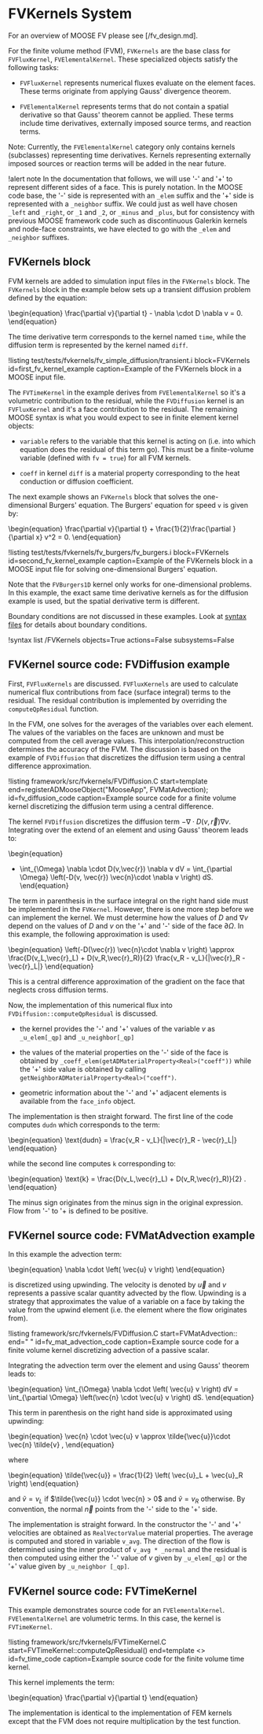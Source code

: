 # FVKernels System

For an overview of MOOSE FV please see [/fv_design.md].

For the finite volume method (FVM), `FVKernels` are the base class for `FVFluxKernel`, `FVElementalKernel`. These specialized objects satisfy the following tasks:

* `FVFluxKernel` represents numerical fluxes evaluate on the element faces.
  These terms originate from applying Gauss' divergence theorem.

* `FVElementalKernel` represents terms that do not contain a spatial
  derivative so that Gauss' theorem cannot be applied. These terms include
  time derivatives, externally imposed source terms, and reaction terms.

Note: Currently, the `FVElementalKernel` category only contains kernels
(subclasses) representing time derivatives. Kernels representing externally
imposed sources or reaction terms will be added in the near future.

!alert note
In the documentation that follows, we will use '-' and '+' to represent
different sides of a face. This is purely notation. In the MOOSE code base, the
'-' side is represented with an `_elem` suffix and the '+' side is represented
with a `_neighbor` suffix. We could just as well have chosen `_left` and
`_right`, or `_1` and `_2`, or `_minus` and `_plus`, but for consistency with previous MOOSE framework
code such as discontinuous Galerkin kernels and node-face constraints, we have
elected to go with the `_elem` and `_neighbor` suffixes.

## FVKernels block

FVM kernels are added to simulation input files in the `FVKernels` block.  The
`FVKernels` block in the example below sets up a transient diffusion problem
defined by the equation:

\begin{equation}
  \frac{\partial v}{\partial t} - \nabla \cdot D \nabla v = 0.
\end{equation}

The time derivative term corresponds to the kernel named `time`, while
the diffusion term is represented by the kernel named `diff`.

!listing test/tests/fvkernels/fv_simple_diffusion/transient.i
         block=FVKernels
         id=first_fv_kernel_example
         caption=Example of the FVKernels block in a MOOSE input file.

The `FVTimeKernel` in the example derives from `FVElementalKernel` so it's a
volumetric contribution to the residual, while the `FVDiffusion` kernel is an
`FVFluxKernel` and it's a face contribution to the residual. The remaining
MOOSE syntax is what you would expect to see in finite element kernel objects:

* `variable` refers to the variable that this kernel is acting on (i.e. into
  which equation does the residual of this term go).  This must be a
  finite-volume variable (defined with `fv = true`) for all FVM kernels.

* `coeff` in kernel `diff` is a material property corresponding to the heat conduction or diffusion coefficient.

The next example shows an `FVKernels` block that solves the one-dimensional
Burgers' equation. The Burgers' equation for speed `v` is given by:

\begin{equation}
  \frac{\partial v}{\partial t} + \frac{1}{2}\frac{\partial }{\partial x} v^2 = 0.
\end{equation}

!listing test/tests/fvkernels/fv_burgers/fv_burgers.i
         block=FVKernels
         id=second_fv_kernel_example
         caption=Example of the FVKernels block in a MOOSE input file for solving one-dimensional Burgers' equation.

Note that the `FVBurgers1D` kernel only works for one-dimensional problems. In
this example, the exact same time derivative kernels as for the diffusion
example is used, but the spatial derivative term is different.

Boundary conditions are not discussed in these examples. Look at
[syntax files](syntax/FVBCs/index.md) for details about boundary conditions.

!syntax list /FVKernels objects=True actions=False subsystems=False

## FVKernel source code: FVDiffusion example

First, `FVFluxKernels` are discussed.  `FVFluxKernels` are used to calculate
numerical flux contributions from face (surface integral) terms to the
residual. The residual contribution is implemented by overriding the
`computeQpResidual` function.

In the FVM, one solves for the averages of the variables over each element.
The values of the variables on the faces are unknown and must be computed
from the cell average values. This interpolation/reconstruction determines the accuracy
of the FVM.
The discussion is based on the example of `FVDiffusion` that discretizes the diffusion term using a central difference approximation.

!listing framework/src/fvkernels/FVDiffusion.C
         start=template
         end=registerADMooseObject("MooseApp", FVMatAdvection);
         id=fv_diffusion_code
         caption=Example source code for a finite volume kernel discretizing the diffusion term using a central difference.

The kernel `FVDiffusion` discretizes the diffusion term $-\nabla \cdot D(v,\vec{r}) \nabla v$.
Integrating over the extend of an element and using Gauss' theorem leads to:

\begin{equation}
-  \int_{\Omega} \nabla \cdot D(v,\vec{r}) \nabla v dV =  \int_{\partial \Omega} \left(-D(v, \vec{r}) \vec{n}\cdot \nabla v \right) dS.
\end{equation}

The term in parenthesis in the surface integral on the right hand side must be
implemented in the `FVKernel`. However, there is one more step before we can
implement the kernel. We must determine how the values of $D$ and $\nabla v$
depend on the values of $D$ and $v$ on the '+' and '-' side of the face
$\partial \Omega$.  In this example, the following approximation is used:

\begin{equation}
    \left(-D(\vec{r}) \vec{n}\cdot \nabla v \right) \approx \frac{D(v_L,\vec{r}_L) + D(v_R,\vec{r}_R)}{2} \frac{v_R - v_L}{\|\vec{r}_R - \vec{r}_L\|}
\end{equation}

This is a central difference approximation of the gradient on the face that neglects cross
diffusion terms.

Now, the implementation of this numerical flux into `FVDiffusion::computeQpResidual`
is discussed.

* the kernel provides the '-' and '+' values of the variable $v$ as `_u_elem[_qp]` and `_u_neighbor[_qp]`

* the values of the material properties on the '-' side of the face is obtained by `_coeff_elem(getADMaterialProperty<Real>("coeff"))` while
the '+' side value is obtained by calling `getNeighborADMaterialProperty<Real>("coeff")`.

* geometric information about the '-' and '+' adjacent elements is available from the `face_info` object.

The implementation is then straight forward. The first line of the code computes `dudn` which corresponds to the term:

\begin{equation}
 \text{dudn} = \frac{v_R - v_L}{\|\vec{r}_R - \vec{r}_L\|}
\end{equation}

while the second line computes `k` corresponding to:

\begin{equation}
  \text{k} = \frac{D(v_L,\vec{r}_L) + D(v_R,\vec{r}_R)}{2} .
\end{equation}

The minus sign originates from the minus sign in the original expression. Flow from '-' to '+ is defined to be positive.

## FVKernel source code: FVMatAdvection example

In this example the advection term:

\begin{equation}
  \nabla \cdot \left( \vec{u} v \right)
\end{equation}

is discretized using upwinding. The velocity is denoted by $\vec{u}$ and $v$
represents a passive scalar quantity advected by the flow. Upwinding is a
strategy that approximates the value of a variable on a face by taking the
value from the upwind element (i.e. the element where the flow originates from).

!listing framework/src/fvkernels/FVDiffusion.C
         start=FVMatAdvection::
         end=" "
         id=fv_mat_advection_code
         caption=Example source code for a finite volume kernel discretizing advection of a passive scalar.

Integrating the advection term over the element and using Gauss' theorem leads to:

\begin{equation}
   \int_{\Omega}   \nabla \cdot \left( \vec{u} v \right) dV =
   \int_{\partial \Omega} \left(\vec{n} \cdot \vec{u} v \right) dS.
\end{equation}

This term in parenthesis on the right hand side is approximated using upwinding:

\begin{equation}
   \vec{n} \cdot \vec{u} v \approx  \tilde{\vec{u}}\cdot \vec{n}
   \tilde{v}
   ,
\end{equation}

where

\begin{equation}
   \tilde{\vec{u}} = \frac{1}{2} \left( \vec{u}_L + \vec{u}_R \right)
\end{equation}

and  $\tilde{v} = v_L$ if $\tilde{\vec{u}} \cdot \vec{n} > 0$ and $\tilde{v} = v_R$ otherwise.
By convention, the normal $\vec{n}$ points from the '-' side to the '+' side.

The implementation is straight forward. In the constructor the '-' and '+'
velocities are obtained as `RealVectorValue` material properties. The average
is computed and stored in variable `v_avg`. The direction of the flow is
determined using the inner product of `v_avg * _normal` and the residual is
then computed using either the '-' value of $v$ given by `_u_elem[_qp]` or
the '+' value given by `_u_neighbor [_qp]`.

## FVKernel source code: FVTimeKernel

This example demonstrates source code for an `FVElementalKernel`. `FVElementalKernel`
are volumetric terms. In this case, the kernel is `FVTimeKernel`.

!listing framework/src/fvkernels/FVTimeKernel.C
         start=FVTimeKernel::computeQpResidual()
         end=template <>
         id=fv_time_code
         caption=Example source code for the finite volume time kernel.

This kernel implements the term:

\begin{equation}
  \frac{\partial v}{\partial t}
\end{equation}

The implementation is identical to the implementation of FEM kernels except that
the FVM does not require multiplication by the test function.
